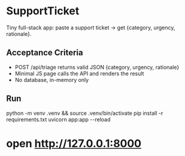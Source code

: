 # SupportTicket
Tiny full-stack app: paste a support ticket → get {category, urgency, rationale}.

## Acceptance Criteria
- POST /api/triage returns valid JSON {category, urgency, rationale}
- Minimal JS page calls the API and renders the result
- No database, in-memory only

## Run
python -m venv .venv && source .venv/bin/activate
pip install -r requirements.txt
uvicorn app:app --reload
# open http://127.0.0.1:8000
